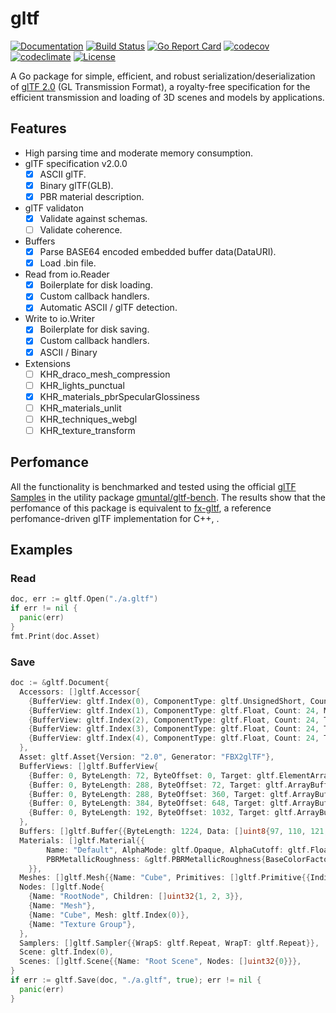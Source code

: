 # gltf
[![Documentation](https://godoc.org/github.com/qmuntal/gltf?status.svg)](https://godoc.org/github.com/qmuntal/gltf)
[![Build Status](https://travis-ci.com/qmuntal/gltf.svg?branch=master)](https://travis-ci.com/qmuntal/gltf)
[![Go Report Card](https://goreportcard.com/badge/github.com/qmuntal/gltf)](https://goreportcard.com/report/github.com/qmuntal/gltf)
[![codecov](https://coveralls.io/repos/github/qmuntal/gltf/badge.svg)](https://coveralls.io/github/qmuntal/gltf?branch=master)
[![codeclimate](https://codeclimate.com/github/qmuntal/gltf/badges/gpa.svg)](https://codeclimate.com/github/qmuntal/gltf)
[![License](https://img.shields.io/badge/License-BSD%202--Clause-orange.svg)](https://opensource.org/licenses/BSD-2-Clause)

A Go package for simple, efficient, and robust serialization/deserialization of [glTF 2.0](https://www.khronos.org/gltf/) (GL Transmission Format), a royalty-free specification for the efficient transmission and loading of 3D scenes and models by applications.

## Features
* High parsing time and moderate memory consumption.
* glTF specification v2.0.0
  * [x] ASCII glTF.
  * [x] Binary glTF(GLB).
  * [x] PBR material description.
* glTF validaton
  * [x] Validate against schemas.
  * [ ] Validate coherence.
* Buffers
  * [x] Parse BASE64 encoded embedded buffer data(DataURI).
  * [x] Load .bin file.
* Read from io.Reader
  * [x] Boilerplate for disk loading.
  * [x] Custom callback handlers.
  * [x] Automatic ASCII / glTF detection.
* Write to io.Writer
  * [x] Boilerplate for disk saving.
  * [x] Custom callback handlers.
  * [x] ASCII / Binary
* Extensions
  * [ ] KHR_draco_mesh_compression
  * [ ] KHR_lights_punctual
  * [x] KHR_materials_pbrSpecularGlossiness
  * [ ] KHR_materials_unlit
  * [ ] KHR_techniques_webgl
  * [ ] KHR_texture_transform

## Perfomance
All the functionality is benchmarked and tested using the official [glTF Samples](https://github.com/KhronosGroup/glTF-Sample-Models) in the utility package [qmuntal/gltf-bench](https://github.com/qmuntal/gltf-bench/).
The results show that the perfomance of this package is equivalent to [fx-gltf](https://github.com/jessey-git/fx-gltf), a reference perfomance-driven glTF implementation for C++, .

## Examples
### Read
```go
doc, err := gltf.Open("./a.gltf")
if err != nil {
  panic(err)
}
fmt.Print(doc.Asset)
```

### Save
```go
doc := &gltf.Document{
  Accessors: []gltf.Accessor{
    {BufferView: gltf.Index(0), ComponentType: gltf.UnsignedShort, Count: 36, Type: gltf.Scalar},
    {BufferView: gltf.Index(1), ComponentType: gltf.Float, Count: 24, Max: []float64{0.5, 0.5, 0.5}, Min: []float64{-0.5, -0.5, -0.5}, Type: gltf.Vec3},
    {BufferView: gltf.Index(2), ComponentType: gltf.Float, Count: 24, Type: gltf.Vec3},
    {BufferView: gltf.Index(3), ComponentType: gltf.Float, Count: 24, Type: gltf.Vec4},
    {BufferView: gltf.Index(4), ComponentType: gltf.Float, Count: 24, Type: gltf.Vec2},
  },
  Asset: gltf.Asset{Version: "2.0", Generator: "FBX2glTF"},
  BufferViews: []gltf.BufferView{
    {Buffer: 0, ByteLength: 72, ByteOffset: 0, Target: gltf.ElementArrayBuffer},
    {Buffer: 0, ByteLength: 288, ByteOffset: 72, Target: gltf.ArrayBuffer},
    {Buffer: 0, ByteLength: 288, ByteOffset: 360, Target: gltf.ArrayBuffer},
    {Buffer: 0, ByteLength: 384, ByteOffset: 648, Target: gltf.ArrayBuffer},
    {Buffer: 0, ByteLength: 192, ByteOffset: 1032, Target: gltf.ArrayBuffer},
  },
  Buffers: []gltf.Buffer{{ByteLength: 1224, Data: []uint8{97, 110, 121, 32, 99, 97, 114, 110, 97, 108, 32, 112, 108, 101, 97, 115}}},
  Materials: []gltf.Material{{
		Name: "Default", AlphaMode: gltf.Opaque, AlphaCutoff: gltf.Float64(0.5),
		PBRMetallicRoughness: &gltf.PBRMetallicRoughness{BaseColorFactor: &gltf.RGBA{R: 0.8, G: 0.8, B: 0.8, A: 1}, MetallicFactor: gltf.Float64(0.1), RoughnessFactor: gltf.Float64(0.99)},
	}},
  Meshes: []gltf.Mesh{{Name: "Cube", Primitives: []gltf.Primitive{{Indices: gltf.Index(0), Material: gltf.Index(0), Mode: gltf.Triangles, Attributes: map[string]uint32{"POSITION": 1, "COLOR_0": 3, "NORMAL": 2, "TEXCOORD_0": 4}}}}},
  Nodes: []gltf.Node{
    {Name: "RootNode", Children: []uint32{1, 2, 3}},
    {Name: "Mesh"},
    {Name: "Cube", Mesh: gltf.Index(0)},
    {Name: "Texture Group"},
  },
  Samplers: []gltf.Sampler{{WrapS: gltf.Repeat, WrapT: gltf.Repeat}},
  Scene: gltf.Index(0),
  Scenes: []gltf.Scene{{Name: "Root Scene", Nodes: []uint32{0}}},
}
if err := gltf.Save(doc, "./a.gltf", true); err != nil {
  panic(err)
}
```

